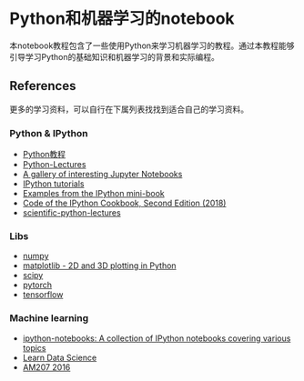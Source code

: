 # Python和机器学习的notebook

本notebook教程包含了一些使用Python来学习机器学习的教程。通过本教程能够引导学习Python的基础知识和机器学习的背景和实际编程。


## References
更多的学习资料，可以自行在下属列表找找到适合自己的学习资料。

### Python & IPython
* [Python教程](https://www.liaoxuefeng.com/wiki/0014316089557264a6b348958f449949df42a6d3a2e542c000)
* [Python-Lectures](https://github.com/rajathkmp/Python-Lectures)
* [A gallery of interesting Jupyter Notebooks](https://github.com/jupyter/jupyter/wiki/A-gallery-of-interesting-Jupyter-Notebooks)
* [IPython tutorials](https://nbviewer.jupyter.org/github/ipython/ipython/blob/master/examples/IPython%20Kernel/Index.ipynb)
* [Examples from the IPython mini-book](https://github.com/rossant/ipython-minibook)
* [Code of the IPython Cookbook, Second Edition (2018)](https://github.com/ipython-books/cookbook-2nd-code)
* [scientific-python-lectures](http://nbviewer.jupyter.org/github/jrjohansson/scientific-python-lectures/tree/master/)


### Libs
* [numpy](http://www.numpy.org/)
* [matplotlib - 2D and 3D plotting in Python](http://nbviewer.jupyter.org/github/jrjohansson/scientific-python-lectures/blob/master/Lecture-4-Matplotlib.ipynb)
* [scipy](https://www.scipy.org/)
* [pytorch](https://pytorch.org/)
* [tensorflow](https://www.tensorflow.org/)


### Machine learning

* [ipython-notebooks: A collection of IPython notebooks covering various topics](https://github.com/jdwittenauer/ipython-notebooks)
* [Learn Data Science](http://learnds.com/)
* [AM207 2016](https://github.com/AM207/2016/tree/master)
